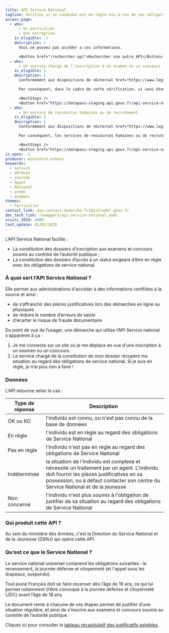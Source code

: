 ```yaml
---
title: API Service National
tagline: Vérifiez si un candidat est en règle vis-à-vis de ses obligations de Service National et peut s’inscrire au concours ou à l’examen dont vous êtes en charge.
access_page:
  - who:
      - Un particulier
      - Une entreprise
    is_eligible: -1
    description: |
      Vous ne pouvez pas accèder a ces informations.

      <Button href="/rechercher-api">Rechercher une autre API</Button>
  - who:
      - Un service chargé de l'inscription à un examen ou un concours
    is_eligible: 1
    description: |
      Conformément aux dispositions de <External href="https://www.legifrance.gouv.fr/codes/article_lc/LEGIARTI000021960309/">l’article L114-6</External> du *code du service national*, les personnes de moins de 25 ans assujetties à l'obligation de participer à la journée défense et citoyenneté doivent être en règle pour être autorisées à s'inscrire aux examens et concours soumis au contrôle de l'autorité publique.

      Par conséquent, dans le cadre de cette vérification, si vous êtes un service chargé de l'inscription à un examen ou un concours soumis au contrôle de l'autorité publique, pouvez faire une demande d'accès à l'API :

      <NextSteps />
      <Button href="https://datapass-staging.api.gouv.fr/api-service-national?demarche=inscription-examens">Remplir une demande</Button>
  - who:
      - Un service de ressources humaines ou de recrutement
    is_eligible: 1
    description: |
      Conformément aux dispositions de <External href="https://www.legifrance.gouv.fr/codes/article_lc/LEGIARTI000024042593">l’article L111-3</External> du code du service national, nul ne peut être investi de fonctions publiques s'il ne justifie avoir satisfait aux obligations imposées par ce code.

      Par conséquent, les services de ressources humaines ou de recrutement chargés, en application de dispositions statutaires, de vérifier la situation des personnes de moins de 25 ans au regard des obligations de service national, sont autorisés à faire une demande d'accès à l'API :

      <NextSteps />
      <Button href="https://datapass-staging.api.gouv.fr/api-service-national?demarche=inscription-examens">Remplir une demande</Button>
is_open: -1
producer: ministere-armees
keywords:
  - service
  - défense
  - journée
  - appel
  - National
  - armée
  - examens
themes:
  - Particulier
contact_link: dsn.contact-demarche.fct@intradef.gouv.fr
doc_tech_link: /swaggers/api-service-national.yaml
visits_2019: 4000
last_update: 01/02/2020
---
```


L’API Service National facilite :

- La constitution des dossiers d’inscription aux examens et concours soumis au contrôle de l’autorité publique ;
- La constitution des dossiers d’accès à un statut exigeant d’être en règle avec les obligations de service national.

### À quoi sert l’API Service National ?

Elle permet aux administrations d'accéder à des informations certifiées à la source et ainsi :

- de s’affranchir des pièces justificatives lors des démarches en ligne ou physiques
- de réduire le nombre d’erreurs de saisie
- d'écarter le risque de fraude documentaire

Du point de vue de l’usager, une démarche qui utilise l’API Service national s'apparente à ça :

1. Je me connecte sur un site ou je me déplace en vue d'une inscription à un examen ou un concours.
2. Le service chargé de la constitution de mon dossier récupère ma situation au regard des obligations de service national. Si je suis en règle, je n’ai plus rien à faire !

### Données

L'API retourne selon le cas :

| Type de réponse | Description                                                                                                                                                                                                                 |
| --------------- | --------------------------------------------------------------------------------------------------------------------------------------------------------------------------------------------------------------------------- |
| OK ou KO        | l'individu est connu, ou n'est pas connu de la base de données                                                                                                                                                              |
| En règle        | l'individu est en règle au regard des obligations de Service National                                                                                                                                                       |
| Pas en règle    | l'individu n'est pas en règle au regard des obligations de Service National                                                                                                                                                 |
| Indéterminée    | la situation de l'individu est complexe et nécessite un traitement par un agent. L'individu doit fournir les pièces justificatives en sa possession, ou à défaut contacter son centre du Service National et de la jeunesse |
| Non concerné    | l'individu n'est plus soumis à l'obligation de justifier de sa situation au regard des obligations de Service National                                                                                                      |

### Qui produit cette API ?

Au sein du ministère des Armées, c'est la Direction du Service National et de la Jeunesse (DSNJ) qui opère cette API.

### Qu’est ce que le Service National ?

Le service national universel comprend les obligations suivantes : le recensement, la journée défense et citoyenneté (et l'appel sous les drapeaux, suspendu).

Tout jeune Français doit se faire recenser dès l’âge de 16 ans, ce qui lui permet notamment d’être convoqué à la journée défense et citoyenneté (JDC) avant l’âge de 18 ans.

Le document remis à chacune de ces étapes permet de justifier d’une situation régulière, et ainsi de s’inscrire aux examens et concours soumis au contrôle de l’autorité publique.

Cliquez ici pour consulter le [tableau récapitulatif des justificatifs exigibles](/resources/justificatifs_exigibles_service_national.pdf).
